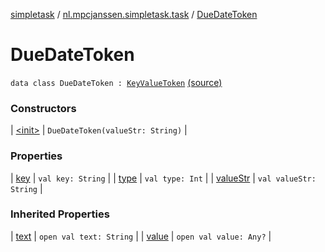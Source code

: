[simpletask](../../index.md) / [nl.mpcjanssen.simpletask.task](../index.md) / [DueDateToken](.)

# DueDateToken

`data class DueDateToken : `[`KeyValueToken`](../-key-value-token/index.md) [(source)](https://github.com/mpcjanssen/simpletask-android/blob/master/src/main/java/nl/mpcjanssen/simpletask/task/Task.kt#L554)

### Constructors

| [&lt;init&gt;](-init-.md) | `DueDateToken(valueStr: String)` |

### Properties

| [key](key.md) | `val key: String` |
| [type](type.md) | `val type: Int` |
| [valueStr](value-str.md) | `val valueStr: String` |

### Inherited Properties

| [text](../-key-value-token/text.md) | `open val text: String` |
| [value](../-key-value-token/value.md) | `open val value: Any?` |

